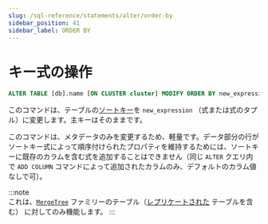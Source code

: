 ```yaml
---
slug: /sql-reference/statements/alter/order-by
sidebar_position: 41
sidebar_label: ORDER BY
---
```


# キー式の操作

``` sql
ALTER TABLE [db].name [ON CLUSTER cluster] MODIFY ORDER BY new_expression
```

このコマンドは、テーブルの[ソートキー](../../../engines/table-engines/mergetree-family/mergetree.md)を `new_expression` （式または式のタプル）に変更します。主キーはそのままです。

このコマンドは、メタデータのみを変更するため、軽量です。データ部分の行がソートキー式によって順序付けられたプロパティを維持するためには、ソートキーに既存のカラムを含む式を追加することはできません（同じ `ALTER` クエリ内で `ADD COLUMN` コマンドによって追加されたカラムのみ、デフォルトのカラム値なしで可）。

:::note    
これは、[`MergeTree`](../../../engines/table-engines/mergetree-family/mergetree.md) ファミリーのテーブル（[レプリケートされた](../../../engines/table-engines/mergetree-family/replication.md) テーブルを含む） に対してのみ機能します。
:::
